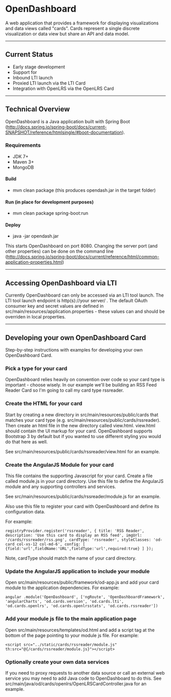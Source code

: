 OpenDashboard
============================
A web application that provides a framework for displaying visualizations and data views called "cards". Cards represent a single discrete visualization or data view but share an API and data model.
*************************************************************************************
Current Status
----------------
* Early stage development
* Support for
 * Inbound LTI launch
 * Proxied LTI launch via the LTI Card
 * Integration with OpenLRS via the OpenLRS Card
 
*************************************************************************************
## Technical Overview
OpenDashboard is a Java application built with Spring Boot (http://docs.spring.io/spring-boot/docs/current-SNAPSHOT/reference/htmlsingle/#boot-documentation).

### Requirements
* JDK 7+
* Maven 3+
* MongoDB

#### Build
* mvn clean package (this produces opendash.jar in the target folder)

#### Run (in place for development purposes)
* mvn clean package spring-boot:run

#### Deploy
* java -jar opendash.jar

This starts OpenDashboard on port 8080. Changing the server port (and other properties) can be done on the command line (http://docs.spring.io/spring-boot/docs/current/reference/html/common-application-properties.html)
*************************************************************************************
## Accessing OpenDashboard via LTI
Currently OpenDashboard can only be accessed via an LTI tool launch. The LTI tool launch endpoint is http(s)://your server/ . The default OAuth consumer key and secret values are defined in src/main/resources/application.properties - these values can and should be overriden in local properties.
*************************************************************************************
## Developing your own OpenDashboard Card
Step-by-step instructions with examples for developing your own OpenDashboard Card.

### Pick a type for your card

OpenDashboard relies heavily on convention over code so your card type is important - choose wisely. In our example we'll be building an RSS Feed Reader Card so I'm going to call my card type rssreader.

### Create the HTML for your card

Start by creating a new directory in src/main/resources/public/cards that matches your card type (e.g. src/main/resources/public/cards/rssreader). Then create an html file in the new directory called view.html. view.html should contain the UI markup for your card. OpenDashboard supports Bootstrap 3 by default but if you wanted to use different styling you would do that here as well.

See src/main/resources/public/cards/rssreader/view.html for an example.

### Create the AngularJS Module for your card

This file contains the supporting Javascript for your card. Create a file called module.js in your card directory. Use this file to define the AngularJS module and any supporting controllers and services.

See src/main/resources/public/cards/rssreader/module.js for an example.

Also use this file to register your card with OpenDashboard and define its configuration data. 

For example:

`registryProvider.register('rssreader',
 {
		title: 'RSS Reader',
		description: 'Use this card to display an RSS feed',
		imgUrl: '/cards/rssreader/rss.png',
		cardType: 'rssreader',
		styleClasses: 'od-card col-xs-12 col-md-6',
		config: [
		  {field:'url',fieldName:'URL',fieldType:'url',required:true}
		]
	});`
	
Note, cardType should match the name of your card directory.

### Update the AngularJS application to include your module

Open src/main/resources/public/framework/od-app.js and add your card module to the application dependencies. For example:

`angular
	.module('OpenDashboard', ['ngRoute', 'OpenDashboardFramework', 
	                          'angularCharts',
	                          'od.cards.version', 'od.cards.lti', 'od.cards.openlrs', 'od.cards.openlrsstats', 'od.cards.rssreader'])`

### Add your module js file to the main application page

Open src/main/resources/templates/od.html and add a script tag at the bottom of the page pointing to your module js file. For example:

`<script src="../static/cards/rssreader/module.js" th:src="@{/cards/rssreader/module.js}"></script>`

### Optionally create your own data services

If you need to proxy requests to another data source or call an external web service you may need to add Java code to OpenDashboard to do this. See src/main/java/od/cards/openlrs/OpenLRSCardController.java for an example.
